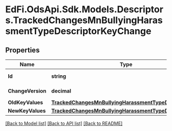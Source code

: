 # EdFi.OdsApi.Sdk.Models.Descriptors.TrackedChangesMnBullyingHarassmentTypeDescriptorKeyChange

## Properties

Name | Type | Description | Notes
------------ | ------------- | ------------- | -------------
**Id** | **string** | Resource identifier | [optional] 
**ChangeVersion** | **decimal** | Change version | [optional] 
**OldKeyValues** | [**TrackedChangesMnBullyingHarassmentTypeDescriptorKey**](TrackedChangesMnBullyingHarassmentTypeDescriptorKey.md) |  | [optional] 
**NewKeyValues** | [**TrackedChangesMnBullyingHarassmentTypeDescriptorKey**](TrackedChangesMnBullyingHarassmentTypeDescriptorKey.md) |  | [optional] 

[[Back to Model list]](../README.md#documentation-for-models) [[Back to API list]](../README.md#documentation-for-api-endpoints) [[Back to README]](../README.md)


